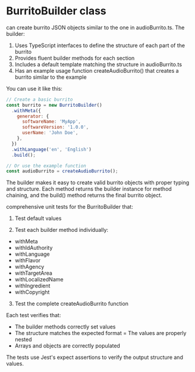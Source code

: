# BurritoBuilder class

can create burrito JSON objects similar to the one in audioBurrito.ts. The
builder:

1. Uses TypeScript interfaces to define the structure of each part of the
   burrito
2. Provides fluent builder methods for each section
3. Includes a default template matching the structure in audioBurrito.ts
4. Has an example usage function createAudioBurrito() that creates a burrito
   similar to the example

You can use it like this:

```jsx
// Create a basic burrito
const burrito = new BurritoBuilder()
  .withMeta({
    generator: {
      softwareName: 'MyApp',
      softwareVersion: '1.0.0',
      userName: 'John Doe',
    },
  })
  .withLanguage('en', 'English')
  .build();
```

```jsx
// Or use the example function
const audioBurrito = createAudioBurrito();
```

The builder makes it easy to create valid burrito objects with proper typing and
structure. Each method returns the builder instance for method chaining, and the
build() method returns the final burrito object.

comprehensive unit tests for the BurritoBuilder that:

1. Test default values

2. Test each builder method individually:

- withMeta
- withIdAuthority
- withLanguage
- withFlavor
- withAgency
- withTargetArea
- withLocalizedName
- withIngredient
- withCopyright

3. Test the complete createAudioBurrito function

Each test verifies that:

- The builder methods correctly set values
- The structure matches the expected format = The values are properly nested
- Arrays and objects are correctly populated

The tests use Jest's expect assertions to verify the output structure and
values.
